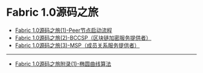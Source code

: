 # Fabric 1.0源码之旅

* [Fabric 1.0源码之旅(1)-Peer节点启动流程](peer_node_start/peer_node_start.md)
* [Fabric 1.0源码之旅(2)-BCCSP（区块链加密服务提供者）](bccsp/bccsp.md)
* [Fabric 1.0源码之旅(3)-MSP（成员关系服务提供者）](msp/msp.md)
------
* [Fabric 1.0源码之旅附录(1)-椭圆曲线算法](elliptic_curve_algorithm/elliptic_curve_algorithm.md)


